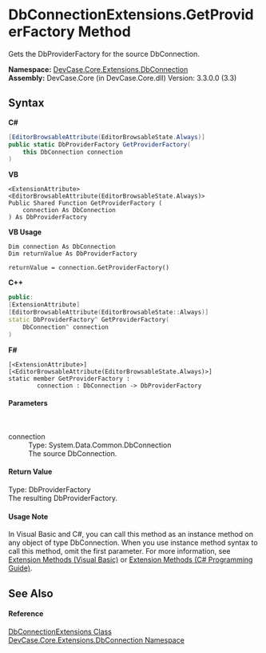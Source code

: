 # DbConnectionExtensions.GetProviderFactory Method 
 

Gets the DbProviderFactory for the source DbConnection.

**Namespace:**&nbsp;<a href="N_DevCase_Core_Extensions_DbConnection">DevCase.Core.Extensions.DbConnection</a><br />**Assembly:**&nbsp;DevCase.Core (in DevCase.Core.dll) Version: 3.3.0.0 (3.3)

## Syntax

**C#**<br />
``` C#
[EditorBrowsableAttribute(EditorBrowsableState.Always)]
public static DbProviderFactory GetProviderFactory(
	this DbConnection connection
)
```

**VB**<br />
``` VB
<ExtensionAttribute>
<EditorBrowsableAttribute(EditorBrowsableState.Always)>
Public Shared Function GetProviderFactory ( 
	connection As DbConnection
) As DbProviderFactory
```

**VB Usage**<br />
``` VB Usage
Dim connection As DbConnection
Dim returnValue As DbProviderFactory

returnValue = connection.GetProviderFactory()
```

**C++**<br />
``` C++
public:
[ExtensionAttribute]
[EditorBrowsableAttribute(EditorBrowsableState::Always)]
static DbProviderFactory^ GetProviderFactory(
	DbConnection^ connection
)
```

**F#**<br />
``` F#
[<ExtensionAttribute>]
[<EditorBrowsableAttribute(EditorBrowsableState.Always)>]
static member GetProviderFactory : 
        connection : DbConnection -> DbProviderFactory 

```


#### Parameters
&nbsp;<dl><dt>connection</dt><dd>Type: System.Data.Common.DbConnection<br />The source DbConnection.</dd></dl>

#### Return Value
Type: DbProviderFactory<br />The resulting DbProviderFactory.

#### Usage Note
In Visual Basic and C#, you can call this method as an instance method on any object of type DbConnection. When you use instance method syntax to call this method, omit the first parameter. For more information, see <a href="https://docs.microsoft.com/dotnet/visual-basic/programming-guide/language-features/procedures/extension-methods">Extension Methods (Visual Basic)</a> or <a href="https://docs.microsoft.com/dotnet/csharp/programming-guide/classes-and-structs/extension-methods">Extension Methods (C# Programming Guide)</a>.

## See Also


#### Reference
<a href="T_DevCase_Core_Extensions_DbConnection_DbConnectionExtensions">DbConnectionExtensions Class</a><br /><a href="N_DevCase_Core_Extensions_DbConnection">DevCase.Core.Extensions.DbConnection Namespace</a><br />